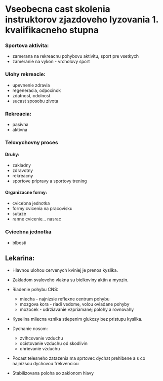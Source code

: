 # Vseobecna cast skolenia instruktorov zjazdoveho lyzovania 1. kvalifikacneho stupna 

### Sportova aktivita:
* zamerana na rekreacnu pohybovu aktivitu, sport pre vsetkych
* zameranie na vykon - vrcholovy sport

### Ulohy rekreacie:
* upevnenie zdravia
* regeneracia, odpocinok
* zdatnost, odolnost
* sucast sposobu zivota

### Rekreacia:
* pasivna
* aktivna

### Telovychovny proces
#### Druhy:
* zakladny
* zdravotny
* rekreacny
* sportove pripravy a sportovy trening

#### Organizacne formy:
* cvicebna jednotka
* formy cvicenia na pracovisku 
* sutaze
* ranne cvicenie... nasrac

### Cvicebna jednotka
* blbosti

## Lekarina:

* Hlavnou ulohou cervenych kviniej je prenos kyslika.
* Zakladom svaloveho vlakna su bielkoviny aktin a myozin.
* Riadenie pohybu CNS:
  * miecha - najnizsie reflexne centrum pohybu
  * mozgova kora - riadi vedome, volou ovladane pohyby
  * mozocek - udrziavanie vzpriamanej polohy a rovnovahy

* Kyselina mliecna vznika stiepenim glukozy bez pristupu kyslika.
* Dychanie nosom:
  * zvlhcovanie vzduchu
  * ocistovanie vzduchu od skodlivin
  * ohrievanie vzduchu
* Pocast telesneho zatazenia ma sprtovec dychat prehlbene a s co najnizsou dychovou frekvenciou
* Stabilizovana poloha so zaklonom hlavy

